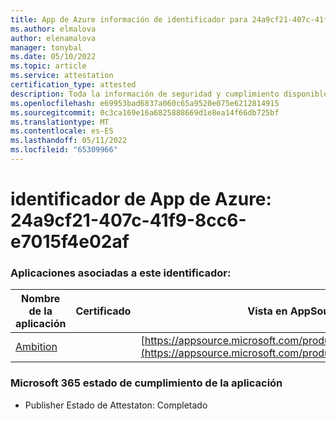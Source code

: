 ```yaml
---
title: App de Azure información de identificador para 24a9cf21-407c-41f9-8cc6-e7015f4e02af
ms.author: elmalova
author: elenamalova
manager: tonybal
ms.date: 05/10/2022
ms.topic: article
ms.service: attestation
certification_type: attested
description: Toda la información de seguridad y cumplimiento disponible para 24a9cf21-407c-41f9-8cc6-e7015f4e02af.
ms.openlocfilehash: e69953bad6837a060c65a9520e075e6212814915
ms.sourcegitcommit: 0c3ca169e16a6825888669d1e8ea14f66db725bf
ms.translationtype: MT
ms.contentlocale: es-ES
ms.lasthandoff: 05/11/2022
ms.locfileid: "65309966"
---
```

# <a name="azure-app-id-24a9cf21-407c-41f9-8cc6-e7015f4e02af"></a>identificador de App de Azure: 24a9cf21-407c-41f9-8cc6-e7015f4e02af


### <a name="apps-associated-with-this-id"></a>Aplicaciones asociadas a este identificador:
| **Nombre de la aplicación** | **Certificado** | **Vista en AppSource** |
|--------------|---------------|-----------------------|
| [Ambition](../forward/WA200003159.md) |  | [https://appsource.microsoft.com/product/office/WA200003159](https://appsource.microsoft.com/product/office/WA200003159) |

### <a name="microsoft-365-app-compliance-status"></a>Microsoft 365 estado de cumplimiento de la aplicación
- Publisher Estado de Attestaton: Completado
